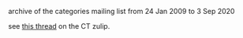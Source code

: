 archive of the categories mailing list from 24 Jan 2009 to 3 Sep 2020

see [this thread](https://categorytheory.zulipchat.com/#narrow/stream/229111-general/topic/Cat.20mailing.20list.3F) on the CT zulip.
